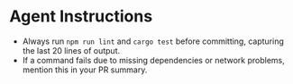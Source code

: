 # Agent Instructions

- Always run `npm run lint` and `cargo test` before committing, capturing the last 20 lines of output.
- If a command fails due to missing dependencies or network problems, mention this in your PR summary.
